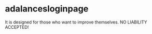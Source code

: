 # adalancesloginpage
It is designed for those who want to improve themselves. NO LIABILITY ACCEPTED!
